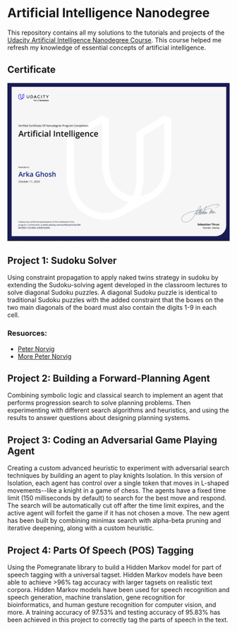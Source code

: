 # Artificial Intelligence Nanodegree

This repository contains all my solutions to the tutorials and projects of the [Udacity Artificial Intelligence Nanodegree Course](https://www.udacity.com/course/ai-artificial-intelligence-nanodegree--nd898). This course helped me refresh my knowledge of essential concepts of artificial intelligence.

## Certificate

[<img src="./AI.PNG">](https://www.udacity.com/certificate/e/3ac35480-6955-11ef-9567-a763f21fa593)

## Project 1: Sudoku Solver

Using constraint propagation to apply naked twins strategy in sudoku by extending the Sudoku-solving agent developed in the classroom lectures to solve diagonal Sudoku puzzles. A diagonal Sudoku puzzle is identical to traditional Sudoku puzzles with the added constraint that the boxes on the two main diagonals of the board must also contain the digits 1-9 in each cell.

### Resuorces:

- [Peter Norvig](https://norvig.com/sudoku.html)
- [More Peter Norvig](https://github.com/norvig/pytudes/blob/main/ipynb/Sudoku.ipynb)

## Project 2: Building a Forward-Planning Agent

Combining symbolic logic and classical search to implement an agent that performs progression search to solve planning problems. Then experimenting with different search algorithms and heuristics, and using the results to answer questions about designing planning systems.

## Project 3: Coding an Adversarial Game Playing Agent

Creating a custom advanced heuristic to experiment with adversarial search techniques by building an agent to play knights Isolation. In this version of Isolation, each agent has control over a single token that moves in L-shaped movements--like a knight in a game of chess. The agents have a fixed time limit (150 milliseconds by default) to search for the best move and respond. The search will be automatically cut off after the time limit expires, and the active agent will forfeit the game if it has not chosen a move. The new agent has been built by combining minimax search with alpha-beta pruning and iterative deepening, along with a custom heuristic.

## Project 4: Parts Of Speech (POS) Tagging

Using the Pomegranate library to build a Hidden Markov model for part of speech tagging with a universal tagset. Hidden Markov models have been able to achieve >96% tag accuracy with larger tagsets on realistic text corpora.
Hidden Markov models have been used for speech recognition and speech generation, machine translation, gene recognition for bioinformatics, and human gesture recognition for computer vision, and more.
A training accuracy of 97.53% and testing accuracy of 95.83% has been achieved in this project to correctly tag the parts of speech in the text.

